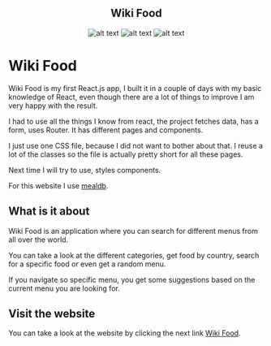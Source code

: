 
<div align="center">
<h2>Wiki Food </h1>
  
![alt text](https://img.shields.io/badge/My%20first%20website-2.0.4-green)  ![alt text](https://img.shields.io/badge/Made%20by-Max-brightgreen) ![alt text](https://img.shields.io/badge/Made%20With-React.js-blue)
</div>

# Wiki Food

Wiki Food is my first React.js app, I built it in a couple of days with my basic knowledge of React, even though there are a lot of things to improve I am very happy with the result.

I had to use all the things I know from react, the project fetches data, has a form, uses Router. It has different pages and components.

I just use one CSS file, because I did not want to bother about that. I reuse a lot of the classes so the file is actually pretty short for all these pages.

Next time I will try to use, styles components.

For this website I use [mealdb](https://www.themealdb.com/api.php).

## What is it about

Wiki Food is an application where you can search for different menus from all over the world.

You can take a look at the different categories, get food by country, search for a specific food or even get a random menu.

If you navigate so specific menu, you get some suggestions based on the current menu you are looking for.

## Visit the website

You can take a look at the website by clicking the next link
[Wiki Food](https://wiki-food.netlify.app/).
